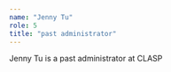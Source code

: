 ```yaml
---
name: "Jenny Tu"
role: 5 
title: "past administrator"
---
```

Jenny Tu is a past administrator at CLASP
